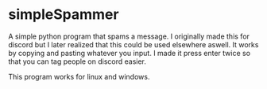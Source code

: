 # simpleSpammer
A simple python program that spams a message. I originally made this for discord but I later realized that this could be used elsewhere aswell.
It works by copying and pasting whatever you input. I made it press enter twice so that you can tag people on discord easier.

This program works for linux and windows. 
